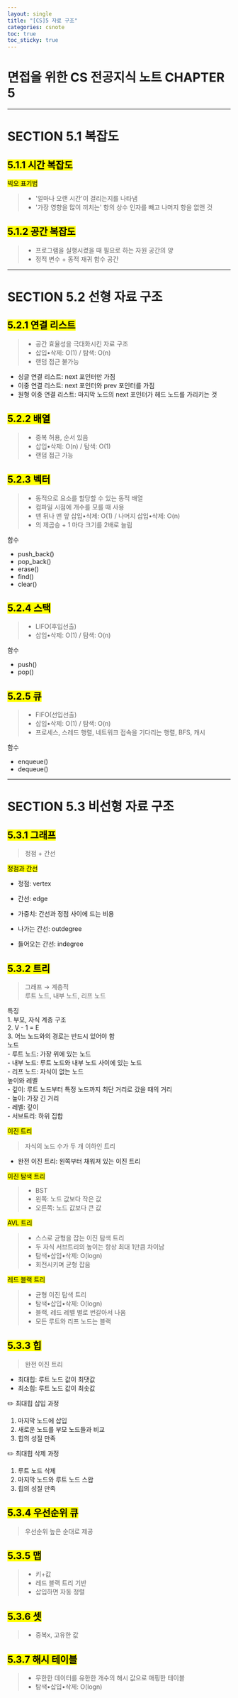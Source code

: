 ```yaml
---
layout: single
title: "[CS]5 자료 구조"
categories: csnote
toc: true
toc_sticky: true
---
```


# 면접을 위한 CS 전공지식 노트 CHAPTER 5

---

# SECTION 5.1 복잡도

## <mark class="pink">5.1.1 시간 복잡도</mark>

<mark class="yellow">빅오 표기법</mark>

> - '얼마나 오랜 시간'이 걸리는지를 나타냄
> - '가장 영향을 많이 끼치는' 항의 상수 인자를 빼고 나머지 항을 없앤 것

## <mark class="pink">5.1.2 공간 복잡도</mark>

> - 프로그램을 실행시켰을 때 필요로 하는 자원 공간의 양
> - 정적 변수 + 동적 재귀 함수 공간

---

# SECTION 5.2 선형 자료 구조

## <mark class="pink">5.2.1 연결 리스트</mark>

> - 공간 효율성을 극대화시킨 자료 구조
> - 삽입•삭제: O(1) / 탐색: O(n)
> - 랜덤 접근 불가능

- 싱글 연결 리스트: next 포인터만 가짐
- 이중 연결 리스트: next 포인터와 prev 포인터를 가짐
- 원형 이중 연결 리스트: 마지막 노드의 next 포인터가 헤드 노드를 가리키는 것

## <mark class="pink">5.2.2 배열</mark>

> - 중복 허용, 순서 있음
> - 삽입•삭제: O(n) / 탐색: O(1)
> - 랜덤 접근 가능

## <mark class="pink">5.2.3 벡터</mark>

> - 동적으로 요소를 할당할 수 있는 동적 배열
> - 컴파일 시점에 개수를 모를 때 사용
> - 맨 뒤나 맨 앞 삽입•삭제: O(1) / 나머지 삽입•삭제: O(n)
> - 의 제곱승 + 1 마다 크기를 2배로 늘림

함수

- push_back()
- pop_back()
- erase()
- find()
- clear()

## <mark class="pink">5.2.4 스택</mark>

> - LIFO(후입선출)
> - 삽입•삭제: O(1) / 탐색: O(n)

함수

- push()
- pop()

## <mark class="pink">5.2.5 큐</mark>

> - FIFO(선입선출)
> - 삽입•삭제: O(1) / 탐색: O(n)
> - 프로세스, 스레드 행렬, 네트워크 접속을 기다리는 행렬, BFS, 캐시

함수

- enqueue()
- dequeue()

---

# SECTION 5.3 비선형 자료 구조

## <mark class="pink">5.3.1 그래프</mark>

> 정점 + 간선

<mark class="yellow">정점과 간선</mark>

- 정점: vertex
- 간선: edge
- 가중치: 간선과 정점 사이에 드는 비용

- 나가는 간선: outdegree
- 들어오는 간선: indegree

## <mark class="pink">5.3.2 트리</mark>

> 그래프 → 계층적  
> 루트 노드, 내부 노드, 리프 노드

<div class="blue-box">
  <div>특징</div>
  <div>1. 부모, 자식 계층 구조</div>
	<div>2. V - 1 = E</div>
  <div>3. 어느 노드와의 경로는 반드시 있어야 함</div>
</div>

<div class="blue-box">
  <div>노드</div>
  <div>- 루트 노드: 가장 위에 있는 노드</div>
	<div>- 내부 노드: 루트 노드와 내부 노드 사이에 있는 노드</div>
  <div>- 리프 노드: 자식이 없는 노드</div>
</div>

<div class="blue-box">
  <div>높이와 레벨</div>
  <div>- 깊이: 루트 노드부터 특정 노드까지 최단 거리로 갔을 때의 거리</div>
	<div>- 높이: 가장 긴 거리</div>
  <div>- 레벨: 깊이</div>
  <div>- 서브트리: 하위 집합</div>
</div>

<mark class="yellow">이진 트리</mark>

> 자식의 노드 수가 두 개 이하인 트리

- 완전 이진 트리: 왼쪽부터 채워져 있는 이진 트리

<mark class="yellow">이진 탐색 트리</mark>

> - BST
> - 왼쪽: 노드 값보다 작은 값
> - 오른쪽: 노드 값보다 큰 값

<mark class="yellow">AVL 트리</mark>

> - 스스로 균형을 잡는 이진 탐색 트리
> - 두 자식 서브트리의 높이는 항상 최대 1만큼 차이남
> - 탐색•삽입•삭제: O(logn)
> - 회전시키며 균형 잡음

<mark class="yellow">레드 블랙 트리</mark>

> - 균형 이진 탐색 트리
> - 탐색•삽입•삭제: O(logn)
> - 블랙, 레드 레벨 별로 번갈아서 나옴
> - 모든 루트와 리프 노드는 블랙

## <mark class="pink">5.3.3 힙</mark>

> 완전 이진 트리

- 최대힙: 루트 노드 값이 최댓값
- 최소힙: 루트 노드 값이 최솟값

✏️ 최대힙 삽입 과정

1.  마지막 노드에 삽입
2.  새로운 노드를 부모 노드들과 비교
3.  힙의 성질 만족

✏️ 최대힙 삭제 과정

1. 루트 노드 삭제
2. 마지막 노드와 루트 노드 스왑
3. 힙의 성질 만족

## <mark class="pink">5.3.4 우선순위 큐</mark>

> 우선순위 높은 순대로 제공

## <mark class="pink">5.3.5 맵</mark>

> - 키+값
> - 레드 블랙 트리 기반
> - 삽입하면 자동 정렬

## <mark class="pink">5.3.6 셋</mark>

> - 중복x, 고유한 값

## <mark class="pink">5.3.7 해시 테이블</mark>

> - 무한한 데이터를 유한한 개수의 해시 값으로 매핑한 테이블
> - 탐색•삽입•삭제: O(logn)
